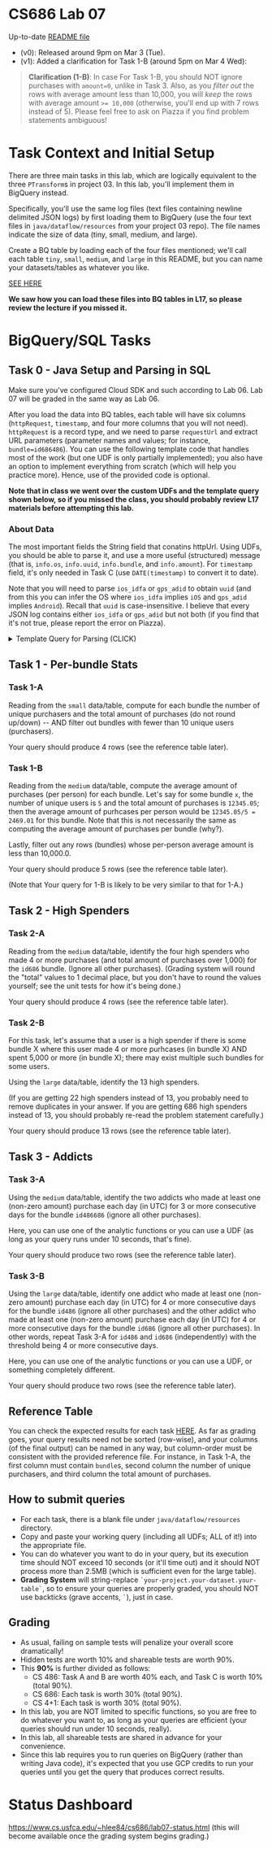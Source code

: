 # CS686 Lab 07

Up-to-date [README file](https://github.com/cs-rocks/cs686-lectures/blob/master/labs/Lab07-README.md)

 - (v0): Released around 9pm on Mar 3 (Tue).
 - (v1): Added a clarification for Task 1-B (around 5pm on Mar 4 Wed):
 
> **Clarification (1-B)**: In case For Task 1-B, you should NOT ignore purchases with `amount=0`, unlike in Task 3. 
> Also, as you *filter out* the rows with average amount less than 10,000, you will *keep* the rows with average amount `>= 10,000` (otherwise, you'll end up with 7 rows instead of 5).
> Please feel free to ask on Piazza if you find problem statements ambiguous!


# Task Context and Initial Setup #

There are three main tasks in this lab, which are logically equivalent to the three `PTransform`s in project 03. 
In this lab, you'll implement them in BigQuery instead.

Specifically, you'll use the same log files (text files containing newline delimited JSON logs) by first loading them to BigQuery (use the four text files in `java/dataflow/resources` from your project 03 repo). The file names indicate the size of data (tiny, small, medium, and large).

Create a BQ table by loading each of the four files mentioned; we'll call each table `tiny`, `small`, `medium`, and `large` in this README, but you can name your datasets/tables as whatever you like.

[SEE HERE](https://github.com/hadenlee/lab07-judge/blob/master/Screenshot%202020-03-01%2017.15.54.png)

**We saw how you can load these files into BQ tables in L17, so please review the lecture if you missed it.**


# BigQuery/SQL Tasks #

## Task 0 - Java Setup and Parsing in SQL ##
Make sure you've configured Cloud SDK and such according to Lab 06. Lab 07 will be graded in the same way as Lab 06.

After you load the data into BQ tables, each table will have six columns (`httpRequest`, `timestamp`, and four more columns that you will not need). `httpRequest` is a record type, and we need to parse `requestUrl` and extract URL parameters (parameter names and values; for instance, `bundle=id686486`). You can use the following template code that handles most of the work (but one UDF is only partially implemented); you also have an option to implement everything from scratch (which will help you practice more). Hence, use of the provided code is optional.

**Note that in class we went over the custom UDFs and the template query shown below, so if you missed the class, you should probably review L17 materials before attempting this lab.**

### About Data ###
The most important fields the String field that conatins httpUrl.
Using UDFs, you should be able to parse it, and use a more useful (structured) message (that is, `info.os`, `info.uuid`, `info.bundle`, and `info.amount`). For `timestamp` field, it's only needed in Task C (use `DATE(timestamp)` to convert it to date). 

Note that you will need to parse `ios_idfa` or `gps_adid` to obtain `uuid` (and from this you can infer the OS where `ios_idfa` implies `iOS` and `gps_adid` implies `Android`). Recall that `uuid` is case-insensitive. I believe that every JSON log contains either `ios_idfa` or `gps_adid` but not both (if you find that it's not true, please report the error on Piazza).


<details><summary>Template Query for Parsing (CLICK)</summary>
<p>
 
```
  # this temporary function was adopted from StackOverflow answer:
  # https://stackoverflow.com/a/51218333/6913214
  # Feel free to use it or write one yourself.
  # This part is mainy to show you how URL-encoded strings can be safely decoded.
CREATE TEMP FUNCTION
  urldecode(url string) AS ((
    SELECT
      SAFE_CONVERT_BYTES_TO_STRING( ARRAY_TO_STRING(ARRAY_AGG(
          IF
            (STARTS_WITH(y, '%'),
              FROM_HEX(SUBSTR(y, 2)),
              CAST(y AS BYTES))
          ORDER BY
            i ), b''))
    FROM
      UNNEST(REGEXP_EXTRACT_ALL(url, r"%[0-9a-fA-F]{2}|[^%]+")) AS y
    WITH
    OFFSET
      AS i ));
  # This temporary function is partially implemented, and thus you need to complete it.
  # Also, you do NOT have to use this function in your SQL query (it's up to you).
CREATE TEMP FUNCTION
  flatten(params ARRAY<string>)
  RETURNS STRUCT<bundle string,
  os string,
  uuid string,
  amount float64>
  LANGUAGE js AS """
  var bundle = ""
  var os = ""
  var uuid = ""
  var amount = 0.1;
  for(var i = 0; i < params.length; i++) {
    kv = params[i].split("=");
    switch(kv[0]) {
      case "bundle":
        bundle = kv[1];
      break;
      // TODO - complete this.
      default:
      break;
    }
  }
  return {bundle: bundle, os:os, uuid:uuid, amount: amount}
""";
WITH
  # this query expression produces two columns (and many rows) where the first column is "date"
  # (since we are only interested in calendar days of timestamp info),
  # and the second column is an array of strings (where each string is in the form "param=value").
  # You can feed this "url_params" into "flatten" UDF above to obtain a flattened struct that contains bundle/os/uuid/amount.
  # This is useful because each row (record) now contains date/bundle/os/uuid/amount.
  # See the next query expression (parsed_data) which does exactly this.
  data_with_params AS (
  SELECT
    DATE(ts) AS date,
    REGEXP_EXTRACT_ALL(url,r'(?:\?|&)((?:[^=]+)=(?:[^&]*))') AS url_params
  FROM (
    SELECT
      urldecode(httpRequest.requestUrl) AS url,
      timestamp AS ts,
    FROM
      `beer-spear.Lab07.d02_small` # Change this to your table name.
    WHERE
      TRUE
      --       AND httprequest.remoteip LIKE '10%' # an arbitrary filter to reduce the size of output (useful for debugging).
      )),
  # If you decide to use "flatten" UDF and complete its implementation,
  # you can complete all tasks quite easily by querying against this parsed_data query expression.
  parsed_data AS (
  SELECT
    date,
    url_params,
    flatten(url_params) AS info
  FROM
    data_with_params)
  #------------------------------------------------------------
  # Here is a sample query that produces the number of unique users (purchasers) per bundle.
  # If you have not completed "flatten" UDF, this query's result may be incorrect.
SELECT
  info.bundle AS bundle,
  COUNT(DISTINCT CONCAT(info.os,':', info.uuid)) AS cnt_unique_users
FROM
  parsed_data
GROUP BY
  1
ORDER BY
  2 DESC
```

</p>
</details>

## Task 1 - Per-bundle Stats ##

### Task 1-A ###
Reading from the `small` data/table, compute for each bundle the number of unique purchasers and the total amount of purchases (do not round up/down) -- AND filter out bundles with fewer than 10 unique users (purchasers).

Your query should produce 4 rows (see the reference table later).


### Task 1-B ###
Reading from the `medium` data/table, compute the average amount of purchases (per person) for each bundle.
Let's say for some bundle `x`, the number of unique users is `5` and the total amount of purchases is `12345.05`; then the average amount of purhcases per person would be `12345.05/5 = 2469.01` for this bundle. Note that this is not necessarily the same as computing the average amount of purchases per bundle (why?).

Lastly, filter out any rows (bundles) whose per-person average amount is less than 10,000.0.

Your query should produce 5 rows (see the reference table later).

(Note that Your query for 1-B is likely to be very similar to that for 1-A.)


## Task 2 - High Spenders ##

### Task 2-A ###
Reading from the `medium` data/table, identify the four high spenders who made 4 or more purchases (and total amount of purchases over 1,000) for the `id686` bundle. (Ignore all other purchases). 
(Grading system will round the "total" values to 1 decimal place, but you don't have to round the values yourself; see the unit tests for how it's being done.)

Your query should produce 4 rows (see the reference table later).

### Task 2-B ###
For this task, let's assume that a user is a high spender if there is some bundle X where this user made 4 or more purhcases (in bundle X) AND spent 5,000 or more (in bundle X); there may exist multiple such bundles for some users.

Using the `large` data/table, identify the 13 high spenders. 

(If you are getting 22 high spenders instead of 13, you probably need to remove duplicates in your answer.
If you are getting 686 high spenders instead of 13, you should probably re-read the problem statement carefully.)

Your query should produce 13 rows (see the reference table later).


## Task 3 - Addicts ##

### Task 3-A ###
Using the `medium` data/table, identify the two addicts who made at least one (non-zero amount) purchase each day (in UTC) for 3 or more consecutive days for the bundle `id486686` (ignore all other purchases).

Here, you can use one of the analytic functions or you can use a UDF (as long as your query runs under 10 seconds, that's fine).

Your query should produce two rows (see the reference table later).

### Task 3-B ###
Using the `large` data/table, identify one addict who made at least one (non-zero amount) purchase each day (in UTC) for 4 or more consecutive days for the bundle `id486` (ignore all other purchases) and the other addict who made at least one (non-zero amount) purchase each day (in UTC) for 4 or more consecutive days for the bundle `id686` (ignore all other purchases).
In other words, repeat Task 3-A for `id486` and `id686` (independently) with the threshold being 4 or more consecutive days.

Here, you can use one of the analytic functions or you can use a UDF, or something completely different. 

Your query should produce two rows (see the reference table later).

## Reference Table ##
You can check the expected results for each task [HERE](https://docs.google.com/spreadsheets/d/1M-U671GvifUZO-7_09-_IP6w0PDpU4WA2o1_1VTv-Do/edit#gid=0).
As far as grading goes, your query results need not be sorted (row-wise), and your columns (of the final output) can be named in any way, but column-order must be consistent with the provided reference file. For instance, in Task 1-A, the first column must contain `bundle`s, second column the number of unique purchasers, and third column the total amount of purchases.
 
## How to submit queries ##
 - For each task, there is a blank file under `java/dataflow/resources` directory.
 - Copy and paste your working query (including all UDFs; ALL of it!) into the appropriate file.
 - You can do whatever you want to do in your query, but its execution time should NOT exceed 10 seconds (or it'll time out) and it should NOT process more than 2.5MB (which is sufficient even for the large table).
 - **Grading System** will string-replace `` `your-project.your-dataset.your-table` ``, so to ensure your queries are properly graded, you should NOT use backticks (grave accents, `` ` ``), just in case.

## Grading ##
 - As usual, failing on sample tests will penalize your overall score dramatically!
 - Hidden tests are worth 10% and shareable tests are worth 90%.
 - This **90%** is further divided as follows:
   - CS 486: Task A and B are worth 40% each, and Task C is worth 10% (total 90%).
   - CS 686: Each task is worth 30% (total 90%).
   - CS 4+1: Each task is worth 30% (total 90%).
 - In this lab, you are NOT limited to specific functions, so you are free to do whatever you want to, as long as your queries are efficient (your queries should run under 10 seconds, really).
 - In this lab, all shareable tests are shared in advance for your convenience.
 - Since this lab requires you to run queries on BigQuery (rather than writing Java code), it's expected that you use GCP credits to run your queries until you get the query that produces correct results.

# Status Dashboard #
https://www.cs.usfca.edu/~hlee84/cs686/lab07-status.html (this will become available once the grading system begins grading.)
